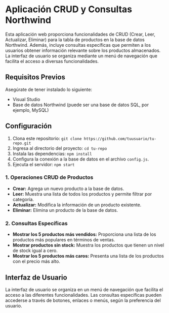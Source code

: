 # Aplicación CRUD y Consultas Northwind

Esta aplicación web proporciona funcionalidades de CRUD (Crear, Leer, Actualizar, Eliminar) para la tabla de productos en la base de datos Northwind. Además, incluye consultas específicas que permiten a los usuarios obtener información relevante sobre los productos almacenados. La interfaz de usuario se organiza mediante un menú de navegación que facilita el acceso a diversas funcionalidades.

## Requisitos Previos
Asegúrate de tener instalado lo siguiente:
- Visual Studio
- Base de datos Northwind (puede ser una base de datos SQL, por ejemplo, MySQL)

## Configuración
1. Clona este repositorio: `git clone https://github.com/tuusuario/tu-repo.git`
2. Ingresa al directorio del proyecto: `cd tu-repo`
3. Instala las dependencias: `npm install`
4. Configura la conexión a la base de datos en el archivo `config.js`.
5. Ejecuta el servidor: `npm start`


### 1. Operaciones CRUD de Productos
   - **Crear:** Agrega un nuevo producto a la base de datos.
   - **Leer:** Muestra una lista de todos los productos y permite filtrar por categoría.
   - **Actualizar:** Modifica la información de un producto existente.
   - **Eliminar:** Elimina un producto de la base de datos.

### 2. Consultas Específicas
   - **Mostrar los 5 productos más vendidos:** Proporciona una lista de los productos más populares en términos de ventas.
   - **Mostrar productos sin stock:** Muestra los productos que tienen un nivel de stock igual a cero.
   - **Mostrar los 5 productos más caros:** Presenta una lista de los productos con el precio más alto.

## Interfaz de Usuario
La interfaz de usuario se organiza en un menú de navegación que facilita el acceso a las diferentes funcionalidades. Las consultas específicas pueden accederse a través de botones, enlaces o menús, según la preferencia del usuario.




